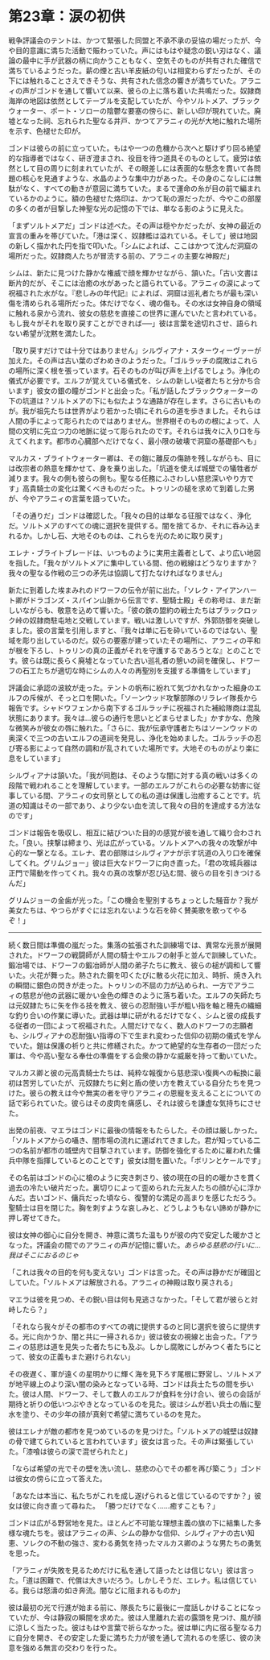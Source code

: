 # 第23章：涙の初供

戦争評議会のテントは、かつて緊張した同盟と不承不承の妥協の場だったが、今や目的意識に満ちた活動で賑わっていた。声にはもはや疑念の鋭い刃はなく、議論の最中に手が武器の柄に向かうこともなく、空気そのものが共有された確信で満ちているようだった。薪の煙と古い羊皮紙の匂いは相変わらずだったが、その下には触れることさえできそうな、共有された信念の響きが満ちていた。アラニィの声がゴンドを通して響いて以来、彼らの上に落ち着いた共鳴だった。奴隷商海岸の地図は依然としてテーブルを支配していたが、今やソルトメア、ブラックウォーター、ポート・ソローの陰鬱な要塞の傍らに、新しい印が現れていた。廃墟となった祠、忘れられた聖なる井戸、かつてアラニィの光が大地に触れた場所を示す、色褪せた印が。

ゴンドは彼らの前に立っていた。もはや一つの危機から次へと駆けずり回る絶望的な指導者ではなく、研ぎ澄まされ、役目を待つ道具そのものとして。疲労は依然として目の周りに刻まれていたが、その眼差しには表面的な懸念を貫いて各問題の核心を見通すような、水晶のような集中力があった。その身のこなしには無駄がなく、すべての動きが意図に満ちていた。まるで運命の糸が目の前で編まれているかのように。額の色褪せた烙印は、かつて恥の源だったが、今やこの部屋の多くの者が目撃した神聖な光の記憶の下では、単なる影のように見えた。

「まずソルトメアだ」ゴンドは述べた。その声は穏やかだったが、女神の最近の宣言の重みを帯びていた。「港は深く、奴隷檻は溢れている。そして」彼は地図の新しく描かれた円を指で叩いた。「シムによれば、ここはかつて沈んだ洞窟の場所だった。奴隷商人たちが冒涜する前の、アラニィの主要な神殿だ」

シムは、新たに見つけた静かな権威で顔を輝かせながら、頷いた。「古い文書は断片的だが、そこには治癒の水があったと語られている。アラニィの涙によって祝福された水がな。『悲しみの年代記』によれば、洞窟は巡礼者たちが最も深い傷を清められる場所だった。体だけでなく、魂の傷も。その水は女神自身の領域に触れる泉から流れ、彼女の慈悲を直接この世界に運んでいたと言われている。もし我々がそれを取り戻すことができれば──」彼は言葉を途切れさせ、語られない希望が沈黙を満たした。

「取り戻すだけでは十分ではありません」シルヴィアナ・スターウィーヴァーが加えた。その声は古い葉のざわめきのようだった。「ゴルラッチの腐敗はこれらの場所に深く根を張っています。石そのものが叫び声を上げるでしょう。浄化の儀式が必要です。エルフが覚えている儀式を、シムの新しい従者たちと分かち合います」彼女の銀の瞳がゴンドと出会った。「私が話したブラックウォーターの下の坑道は？ソルトメアの下にも似たような通路が存在します。さらに古いものが。我が祖先たちは世界がより若かった頃にそれらの道を歩きました。それらは人間の手によって彫られたのではありません。世界樹そのものの根によって、人間の文明に先立つ力の地脈に従って彫られたのです。それらは我々に入り口を与えてくれます。都市の心臓部へだけでなく、最小限の破壊で洞窟の基礎部へも」

マルカス・ブライトウォーター卿は、その鎧に離反の傷跡を残しながらも、目には改宗者の熱意を輝かせて、身を乗り出した。「坑道を使えば城壁での犠牲者が減ります。我々の側も彼らの側も。聖なる任務にふさわしい慈悲深いやり方です」高貴騎士の変化は驚くべきものだった。トゥリンの槌を求めて到着した男が、今やアラニィの言葉を語っていた。

「その通りだ」ゴンドは確認した。「我々の目的は単なる征服ではなく、浄化だ。ソルトメアのすべての魂に選択を提供する。闇を捨てるか、それに呑み込まれるか。しかし石、大地そのものは、これらを光のために取り戻す」

エレナ・ブライトブレードは、いつものように実用主義者として、より広い地図を指した。「我々がソルトメアに集中している間、他の戦線はどうなりますか？我々の聖なる作戦の三つの矛先は協調して打たなければなりません」

新たに到着した埃まみれのドワーフの伝令が前に出た。「ソレク・アイアンハート卿がドラゴンズ・スパイン山脈から伝言です、聖騎士殿」その称号は、まだ新しいながらも、敬意を込めて響いた。「彼の鉄の盟約の戦士たちはブラックロック峠の奴隷商駐屯地と交戦しています。戦いは激しいですが、外郭防御を突破しました。彼の言葉を引用しますと、『我々は単に石を砕いているのではない、聖域を彫り出しているのだ。奴らの要塞が建っていたその場所に、アラニィの平和が根を下ろし、トゥリンの真の正義がそれを守護するであろうとな』とのことです。彼らは既に長らく廃墟となっていた古い巡礼者の憩いの祠を確保し、ドワーフの石工たちが適切な時にシムの人々の再聖別を支援する準備をしています」

評議会に承認の波紋が走った。テントの帆布に紛れて気づかれなかった細身のエルフの斥候が、そっと口を開いた。「ソーンウッド攻撃部隊のリラレイ隊長から報告です。シャドウフェンから南下するゴルラッチに祝福された補給隊商は混乱状態にあります。我々は…彼らの通行を思いとどまらせました」かすかな、危険な微笑みが彼女の唇に触れた。「さらに、我が伝承守護者たちはソーンウッドの奥深くで三つの古いエルフの道祠を発見し、浄化を始めました。ゴルラッチの忍び寄る影によって自然の調和が乱されていた場所です。大地そのものがより楽に息をしています」

シルヴィアナは頷いた。「我が同胞は、そのような闇に対する真の戦いは多くの段階で戦われることを理解しています。一部のエルフがこれらの必要な妨害に従事している間、アラニィの女司祭としての私の道は保護し治癒することです。坑道の知識はその一部であり、より少ない血を流して我々の目的を達成する方法なのです」

ゴンドは報告を吸収し、相互に結びついた目的の感覚が彼を通して織り合わされた。「良い。挟撃は締まり、光は広がっている。ソルトメアへの我々の攻撃が中心的な一撃となる。エレナ、君の部隊はシルヴィアナが示す坑道の入り口を確保してくれ。グリムジョー」彼は巨大なドワーフに向き直った。「君の攻城兵器は正門で陽動を作ってくれ。我々の真の攻撃が忍び込む間、彼らの目を引きつけるんだ」

グリムジョーの金歯が光った。「この機会を聖別するちょっとした騒音か？我が美女たちは、やつらがすぐには忘れないような石を砕く賛美歌を歌ってやるぞ！」

***

続く数日間は準備の嵐だった。集落の拡張された訓練場では、異常な光景が展開された。ドワーフの戦闘師が人間の騎士やエルフの射手と並んで訓練していた。鍛冶場では、ドワーフの鍛冶師が人間の弟子たちに教え、彼らの槌が調和して響いた。火花が舞った。熱された鋼を叩くたびに散る火花に加え、時折、焼き入れの瞬間に銀色の閃きが走った。トゥリンの不屈の力が込められ、一方でアラニィの慈悲が他の武器に暖かい金色の輝きのように落ち着いた。エルフの矢師たちは元奴隷たちに矢を作る技を教え、彼らの忍耐強い手が粗い指を軸と穂先の繊細な釣り合いの作業に導いた。武器は単に研がれるだけでなく、シムと彼の成長する従者の一団によって祝福された。人間だけでなく、数人のドワーフの志願者も、シルヴィアナの忍耐強い指導の下で生まれ変わった信仰の初期の儀式を学んでいた。鎧は保護の祈りと共に修繕された。かつて絶望的な生存者の一団だった軍は、今や高い聖なる奉仕の準備をする会衆の静かな威厳を持って動いていた。

マルカス卿と彼の元高貴騎士たちは、純粋な報復から慈悲深い復興への転換に最初は苦労していたが、元奴隷たちに剣と盾の使い方を教えている自分たちを見つけた。彼らの教えは今や無実の者を守りアラニィの恩寵を支えることについての話で彩られていた。彼らはその皮肉を痛感し、それは彼らを謙虚な気持ちにさせた。

出発の前夜、マエラはゴンドに最後の情報をもたらした。その顔は厳しかった。「ソルトメアからの囁き、闇市場の流れに運ばれてきました。君が知っている二つの名前が都市の城壁内で目撃されています。防御を強化するために雇われた傭兵中隊を指揮しているとのことです」彼女は間を置いた。「ボリンとケールです」

その名前はゴンドの心に槍のように突き刺さり、彼の現在の目的の暖かさを貫く過去の冷たい破片だった。裏切りによって歪められた元友人たちの顔が心に浮かんだ。古いゴンド、傭兵だった頃なら、復讐的な満足の高まりを感じただろう。聖騎士は目を閉じた。胸を刺すような哀しみと、どうしようもない諦めが静かに押し寄せてきた。

彼は女神の御心に自分を開き、神意に満ちた温もりが彼の内で安定した暖かさとなった。評議会の間でのアラニィの声が記憶に響いた。*あらゆる慈悲の行いに…我はそこにおるのじゃ*

「これは我々の目的を何も変えない」ゴンドは言った。その声は静かだが確固としていた。「ソルトメアは解放される。アラニィの神殿は取り戻される」

マエラは彼を見つめ、その鋭い目は何も見逃さなかった。「そして君が彼らと対峙したら？」

「それなら我々がその都市のすべての魂に提供するのと同じ選択を彼らに提供する。光に向かうか、闇と共に一掃されるか」彼は彼女の視線と出会った。「アラニィの慈悲は道を見失った者たちにも及ぶ。しかし腐敗にしがみつく者たちにとって、彼女の正義もまた避けられない」

その夜遅く、軍が遠くの星明かりに輝く海を見下ろす尾根に野営し、ソルトメアが地平線上のより深い闇の染みとなっている時、ゴンドは兵士たちの間を歩いた。彼は人間、ドワーフ、そして数人のエルフが食料を分け合い、彼らの会話が期待と祈りの低いつぶやきとなっているのを見た。彼はシムが若い兵士の盾に聖水を塗り、その少年の顔が真剣で希望に満ちているのを見た。

彼はエレナが敵の都市を見つめているのを見つけた。「ソルトメアの城壁は奴隷の骨で建てられていると言われています」彼女は言った。その声は緊張していた。「漆喰は彼らの涙で混ぜられたと」

「ならば希望の光でその壁を洗い流し、慈悲の心でその都を再び築こう」ゴンドは彼女の傍らに立って答えた。

「あなたは本当に、私たちがこれを成し遂げられると信じているのですか？」彼女は彼に向き直って尋ねた。 「勝つだけでなく……癒すことも？」

ゴンドは広がる野営地を見た。ほとんど不可能な理想主義の旗の下に結集した多様な魂たちを。彼はアラニィの声、シムの静かな信仰、シルヴィアナの古い知恵、ソレクの不動の強さ、変わる勇気を持ったマルカス卿のような男たちの勇気を思った。

「アラニィが失敗を見るためだけに私を通して語ったとは信じない」彼は言った。「道は困難で、代償は大きいだろう。しかしそうだ、エレナ。私は信じている。我らは怒濤の如き奔流。闇などに阻まれるものか」

彼は最初の光で行進が始まる前に、隊長たちに最後に一度話しかけることになっていたが、今は静寂の瞬間を求めた。彼は人里離れた岩の露頭を見つけ、風が顔に涼しく当たった。彼はもはや言葉で祈らなかった。彼は単に内に宿る聖なる力に自分を開き、その安定した愛に満ちた力が彼を通して流れるのを感じ、彼の決意を強める無言の交わりを行った。

